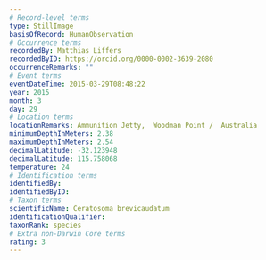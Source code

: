 ```yaml
---
# Record-level terms
type: StillImage
basisOfRecord: HumanObservation
# Occurrence terms
recordedBy: Matthias Liffers
recordedByID: https://orcid.org/0000-0002-3639-2080
occurrenceRemarks: ""
# Event terms
eventDateTime: 2015-03-29T08:48:22
year: 2015
month: 3
day: 29
# Location terms
locationRemarks: Ammunition Jetty,  Woodman Point /  Australia
minimumDepthInMeters: 2.38
maximumDepthInMeters: 2.54
decimalLatitude: -32.123948
decimalLatitude: 115.758068
temperature: 24
# Identification terms
identifiedBy: 
identifiedByID: 
# Taxon terms
scientificName: Ceratosoma brevicaudatum
identificationQualifier: 
taxonRank: species
# Extra non-Darwin Core terms
rating: 3
---
```

